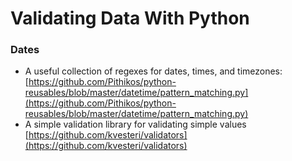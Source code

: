 # Validating Data With Python  

### Dates
* A useful collection of regexes for dates, times, and timezones: [https://github.com/Pithikos/python-reusables/blob/master/datetime/pattern_matching.py](https://github.com/Pithikos/python-reusables/blob/master/datetime/pattern_matching.py)  
* A simple validation library for validating simple values [https://github.com/kvesteri/validators](https://github.com/kvesteri/validators)  

